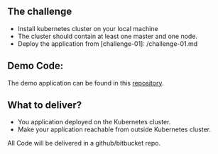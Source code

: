## The challenge

- Install kubernetes cluster on your local machine 
- The cluster should contain at least one master and one node.
- Deploy the application from [challenge-01]: /challenge-01.md


## Demo Code:

The demo application can be found in this [repository](https://github.com/MohamedMSaeed/DevOps-Challenge-Demo-Code).


## What to deliver?

- You application deployed on the Kubernetes cluster.
- Make your application reachable from outside Kubernetes cluster.

All Code will be delivered in a github/bitbucket repo.


